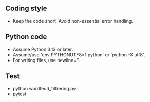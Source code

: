 ## Coding style
- Keep the code short. Avoid non-essential error handling.

## Python code
- Assume Python 3.13 or later.
- Assume/use 'env PYTHONUTF8=1 python' or 'python -X utf8'.
- For writing files, use newline=''.

## Test
- python wordfeud_filtrering.py
- pytest
